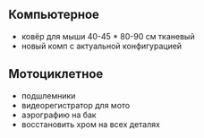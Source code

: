 ## Компьютерное
- ковёр для мыши 40-45 * 80-90 см тканевый
- новый комп с актуальной конфигурацией
## Мотоциклетное
- подшлемники
- видеорегистратор для мото 
- аэрографию на бак
- восстановить хром на всех деталях
